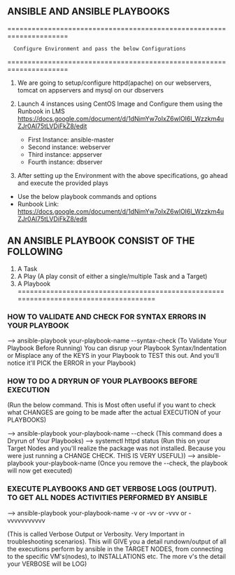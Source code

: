 ## ANSIBLE AND ANSIBLE PLAYBOOKS
=====================================================================

      Configure Environment and pass the below Configurations
=====================================================================

1. We are going to setup/configure httpd(apache) on our webservers, tomcat on appservers and mysql on our dbservers
2. Launch 4 instances using CentOS Image and Configure them using the Runbook in LMS 
   https://docs.google.com/document/d/1dNimYw7oIxZ6wlOI6l_Wzzkm4uZJr0AI75tLVDiFkZ8/edit
    
    - First Instance: ansible-master
    - Second instance: webserver
    - Third instance: appserver
    - Fourth instance: dbserver

3. After setting up the Environment with the above specifications, go ahead and execute the provided plays
- Use the below playbook commands and options 
- Runbook Link: https://docs.google.com/document/d/1dNimYw7oIxZ6wlOI6l_Wzzkm4uZJr0AI75tLVDiFkZ8/edit


## AN ANSIBLE PLAYBOOK CONSIST OF THE FOLLOWING
1) A Task 
2) A Play (A play consit of either a single/multiple Task and a Target)
3) A Playbook
=====================================================================================

### HOW TO VALIDATE AND CHECK FOR SYNTAX ERRORS IN YOUR PLAYBOOK
--> ansible-playbook your-playbook-name --syntax-check  (To Validate Your Playbook Before Running)
You can disrup your Playbook Syntax/Indentation or Misplace any of the KEYS in your Playbook to TEST this out. 
And you'll notice it'll PICK the ERROR in your Playbook)

### HOW TO DO A DRYRUN OF YOUR PLAYBOOKS BEFORE EXECUTION 
(Run the below command. This is Most often useful if you want to check what CHANGES are going to be made after 
the actual EXECUTION of your PLAYBOOKS)

--> ansible-playbook your-playbook-name --check   (This command does a Dryrun of Your Playbooks)
--> systemctl httpd status  (Run this on your Target Nodes and you'll realize the package was not
installed. Because you were just running a CHANGE CHECK. THIS IS VERY USEFUL))
--> ansible-playbook your-playbook-name  (Once you remove the --check, the playbook will now get executed)

### EXECUTE PLAYBOOKS AND GET VERBOSE LOGS (OUTPUT). TO GET ALL NODES ACTIVITIES PERFORMED BY ANSIBLE
--> ansible-playbook your-playbook-name -v or -vv or -vvv or -vvvvvvvvvvv    

(This is called Verbose Output or Verbosity. Very Important in troubleshooting scenarios).
This will GIVE you a detail rundown/output of all the executions perform by ansible in the TARGET NODES, 
from connecting to the specific VM's(nodes), to INSTALLATIONS etc. The more v's the detail your VERBOSE will be LOG)



